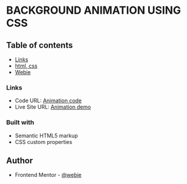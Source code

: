 # BACKGROUND ANIMATION USING CSS

## Table of contents

- [Links](#links)
- [html, css](#built-with)
- [Webie](#author)

### Links

- Code URL: [Animation code](https://github.com/vimal-oneway/Background-Animation)
- Live Site URL: [Animation demo](https://your-live-site-url.com)

### Built with

- Semantic HTML5 markup
- CSS custom properties

## Author

- Frontend Mentor - [@webie](https://www.frontendmentor.io/profile/webie)
